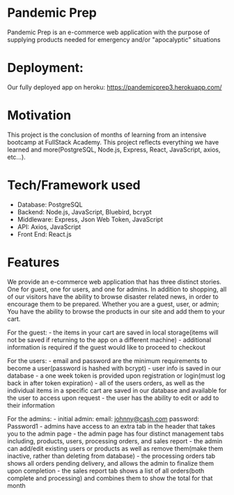 # Pandemic Prep
Pandemic Prep is an e-commerce web application with the purpose of supplying products needed for emergency and/or 
"apocalyptic" situations

# Deployment: 
Our fully deployed app on heroku: https://pandemicprep3.herokuapp.com/ 

# Motivation
This project is the conclusion of months of learning from an intensive bootcamp at FullStack Academy. This project reflects everything we have learned and more(PostgreSQL, Node.js, Express, React, JavaScript, axios, etc...).

# Tech/Framework used
- Database: PostgreSQL
- Backend: Node.js, JavaScript, Bluebird, bcrypt
- Middleware: Express, Json Web Token, JavaScript
- API: Axios, JavaScript
- Front End: React.js

# Features 
We provide an e-commerce web application that has three distinct stories. One for guest, one for users, and one for admins.
In addition to shopping, all of our visitors have the ability to browse disaster related news, in order to encourage them to be prepared.
Whether you are a guest, user, or admin; You have the ability to browse the products in our site and add them to your cart.

For the guest: 
    - the items in your cart are saved in local storage(items will not be saved if returning to the app on a different machine)
    - additional information is required if the guest would like to proceed to checkout

For the users:
    - email and password are the minimum requirements to become a user(password is hashed with bcrypt)
    - user info is saved in our database
    - a one week token is provided upon registration or login(must log back in after token expiration)
    - all of the users orders, as well as the individual items in a specific cart are saved in our database and available for the user to access upon request
    - the user has the ability to edit or add to their information

For the admins: 
    - initial admin: email: johnny@cash.com password: Password1
    - admins have access to an extra tab in the header that takes you to the admin page
    - the admin page has four distinct management tabs including, products, users, processing orders, and sales report
    - the admin can add/edit existing users or products as well as remove them(make them inactive, rather than deleting from database)
    - the processing orders tab shows all orders pending delivery, and allows the admin to finalize them upon completion
    - the sales report tab shows a list of all orders(both complete and processing) and combines them to show the total for that month
